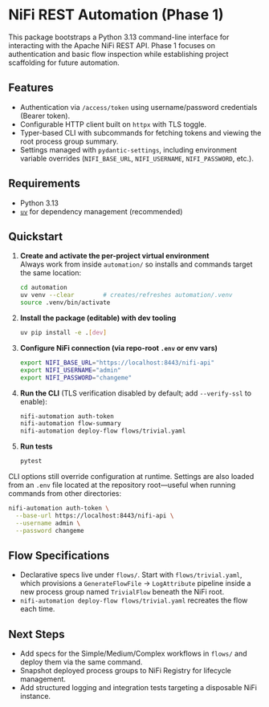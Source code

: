 # NiFi REST Automation (Phase 1)

This package bootstraps a Python 3.13 command-line interface for interacting with the Apache NiFi REST API. Phase 1 focuses on authentication and basic flow inspection while establishing project scaffolding for future automation.

## Features
- Authentication via `/access/token` using username/password credentials (Bearer token).
- Configurable HTTP client built on `httpx` with TLS toggle.
- Typer-based CLI with subcommands for fetching tokens and viewing the root process group summary.
- Settings managed with `pydantic-settings`, including environment variable overrides (`NIFI_BASE_URL`, `NIFI_USERNAME`, `NIFI_PASSWORD`, etc.).

## Requirements
- Python 3.13
- [`uv`](https://github.com/astral-sh/uv) for dependency management (recommended)

## Quickstart
1. **Create and activate the per-project virtual environment**  
   Always work from inside `automation/` so installs and commands target the same location:
   ```bash
   cd automation
   uv venv --clear        # creates/refreshes automation/.venv
   source .venv/bin/activate
   ```

2. **Install the package (editable) with dev tooling**  
   ```bash
   uv pip install -e .[dev]
   ```

3. **Configure NiFi connection (via repo-root `.env` or env vars)**  
   ```bash
   export NIFI_BASE_URL="https://localhost:8443/nifi-api"
   export NIFI_USERNAME="admin"
   export NIFI_PASSWORD="changeme"
   ```

4. **Run the CLI** (TLS verification disabled by default; add `--verify-ssl` to enable):
   ```bash
   nifi-automation auth-token
   nifi-automation flow-summary
   nifi-automation deploy-flow flows/trivial.yaml
   ```

5. **Run tests**  
   ```bash
   pytest
   ```

CLI options still override configuration at runtime. Settings are also loaded from
an `.env` file located at the repository root—useful when running commands from
other directories:
```bash
nifi-automation auth-token \
  --base-url https://localhost:8443/nifi-api \
  --username admin \
  --password changeme
```

## Flow Specifications
- Declarative specs live under `flows/`. Start with `flows/trivial.yaml`, which
  provisions a `GenerateFlowFile` -> `LogAttribute` pipeline inside a new
  process group named `TrivialFlow` beneath the NiFi root.
- `nifi-automation deploy-flow flows/trivial.yaml` recreates the flow each time.

## Next Steps
- Add specs for the Simple/Medium/Complex workflows in `flows/` and deploy them
  via the same command.
- Snapshot deployed process groups to NiFi Registry for lifecycle management.
- Add structured logging and integration tests targeting a disposable NiFi instance.
